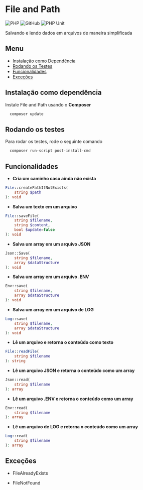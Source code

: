# File and Path

![PHP](https://img.shields.io/badge/PHP-7.4.33-blue)
![GitHub](https://img.shields.io/github/license/joselio105/FileAndPath)
![PHP Unit](https://img.shields.io/badge/depencencies-PHPUnit9.6-yellowgreen)

Salvando e lendo dados em arquivos de maneira simplificada

## Menu

-   [Instalação como Dependência](#instalação-como-dependência)
-   [Rodando os Testes](#rodando-os-testes)
-   [Funcionalidades](#funcionalidades)
-   [Exceções](#exceções)

## Instalação como dependência

Instale File and Path usando o **Composer**

```bash
  composer update
```

## Rodando os testes

Para rodar os testes, rode o seguinte comando

```bash
  composer run-script post-install-cmd
```

## Funcionalidades

-   **Cria um caminho caso ainda não exista**

```php
File::createPathIfNotExists(
    string $path
): void
```

-   **Salva um texto em um arquivo**

```php
File::saveFile(
    string $filename,
    string $content,
    bool $update=false
): void
```

-   **Salva um array em um arquivo JSON**

```php
Json::Save(
    string $filename,
    array $dataStructure
): void
```

-   **Salva um array em um arquivo .ENV**

```php
Env::save(
    string $filename,
    array $dataStructure
): void
```

-   **Salva um array em um arquivo de LOG**

```php
Log::save(
    string $filename,
    array $dataStructure
): void
```

-   **Lê um arquivo e retorna o conteúdo como texto**

```php
File::readFile(
    string $filename
): string
```

-   **Lê um arquivo JSON e retorna o conteúdo como um array**

```php
Json::read(
    string $filename
): array
```

-   **Lê um arquivo .ENV e retorna o conteúdo como um array**

```php
Env::read(
    string $filename
): array
```

-   **Lê um arquivo de LOG e retorna o conteúdo como um array**

```php
Log::read(
    string $filename
): array
```

## Exceções

-   FileAlreadyExists

-   FileNotFound
